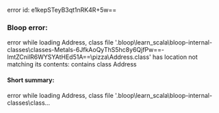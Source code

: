 error id: e1kepSTeyB3qt1nRK4R+5w==
### Bloop error:

error while loading Address, class file '<WORKSPACE>\.bloop\learn_scala\bloop-internal-classes\classes-Metals-6JfkAoQyThS5hc8y6QjfPw==-lmtZCnilR6WYSYAtHEd51A==\pizza\Address.class' has location not matching its contents: contains class Address
#### Short summary: 

error while loading Address, class file '<WORKSPACE>\.bloop\learn_scala\bloop-internal-classes\class...